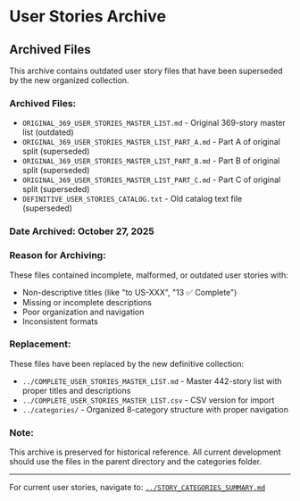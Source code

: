 # User Stories Archive

## Archived Files

This archive contains outdated user story files that have been superseded by the new organized collection.

### Archived Files:
- `ORIGINAL_369_USER_STORIES_MASTER_LIST.md` - Original 369-story master list (outdated)
- `ORIGINAL_369_USER_STORIES_MASTER_LIST_PART_A.md` - Part A of original split (superseded)
- `ORIGINAL_369_USER_STORIES_MASTER_LIST_PART_B.md` - Part B of original split (superseded)
- `ORIGINAL_369_USER_STORIES_MASTER_LIST_PART_C.md` - Part C of original split (superseded)
- `DEFINITIVE_USER_STORIES_CATALOG.txt` - Old catalog text file (superseded)

### Date Archived: October 27, 2025

### Reason for Archiving:
These files contained incomplete, malformed, or outdated user stories with:
- Non-descriptive titles (like "to US-XXX", "13 ✅ Complete")
- Missing or incomplete descriptions
- Poor organization and navigation
- Inconsistent formats

### Replacement:
These files have been replaced by the new definitive collection:
- `../COMPLETE_USER_STORIES_MASTER_LIST.md` - Master 442-story list with proper titles and descriptions
- `../COMPLETE_USER_STORIES_MASTER_LIST.csv` - CSV version for import
- `../categories/` - Organized 8-category structure with proper navigation

### Note:
This archive is preserved for historical reference. All current development should use the files in the parent directory and the categories folder.

---

For current user stories, navigate to: [`../STORY_CATEGORIES_SUMMARY.md`](../STORY_CATEGORIES_SUMMARY.md)
